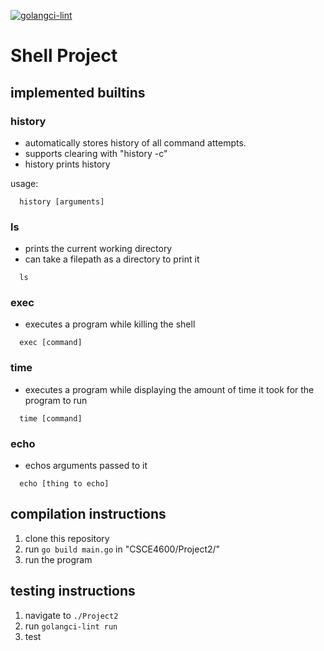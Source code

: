 [![golangci-lint](https://github.com/witherspoonwd/CSCE4600/actions/workflows/golangci-lint.yml/badge.svg)](https://github.com/witherspoonwd/CSCE4600/actions/workflows/golangci-lint.yml)

# Shell Project

## implemented builtins

### history

- automatically stores history of all command attempts.
- supports clearing with "history -c"
- history prints history

usage:

```
  history [arguments]
```

### ls

- prints the current working directory
- can take a filepath as a directory to print it

```
  ls
```

### exec

- executes a program while killing the shell

```
  exec [command]
```

### time

- executes a program while displaying the amount of time it took for the program to run

```
  time [command]
```

### echo

- echos arguments passed to it

```
  echo [thing to echo]
```

## compilation instructions

1. clone this repository
2. run ```go build main.go``` in "CSCE4600/Project2/"
3. run the program

## testing instructions
1. navigate to ```./Project2```
2. run ```golangci-lint run```
3. test

